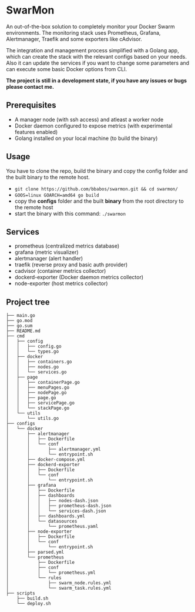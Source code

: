 # SwarMon

An out-of-the-box solution to completely monitor your Docker Swarm environments. The monitoring stack uses Prometheus, Grafana, Alertmanager, Traefik and some exporters like cAdvisor.

The integration and management process simplified with a Golang app, which can create the stack with the relevant configs based on your needs. Also it can update the services if you want to change some parameters and can execute some basic Docker options from CLI.

**The project is still in a development state, if you have any issues or bugs please contact me.**

## Prerequisites

- A manager node (with ssh access) and atleast a worker node
- Docker daemon configured to expose metrics (with experimental features enabled)
- Golang installed on your local machine (to build the binary)

## Usage

You have to clone the repo, build the binary and copy the config folder and the built binary to the remote host.

- `git clone https://github.com/bbabos/swarmon.git && cd swarmon/`
- `GOOS=linux GOARCH=amd64 go build`
- copy the **configs** folder and the built **binary** from the root directory to the remote host
- start the binary with this command: `./swarmon`

## Services

- prometheus (centralized metrics database)
- grafana (metric visualizer)
- alertmanager (alert handler)
- traefik (reverse proxy and basic auth provider)
- cadvisor (container metrics collector)
- dockerd-exporter (Docker daemon metrics collector)
- node-exporter (host metrics collector)

## Project tree

```
├── main.go
├── go.mod
├── go.sum
├── README.md
├── cmd
│   ├── config
│   │   ├── config.go
│   │   └── types.go
│   ├── docker
│   │   ├── containers.go
│   │   ├── nodes.go
│   │   └── services.go
│   ├── page
│   │   ├── containerPage.go
│   │   ├── menuPages.go
│   │   ├── nodePage.go
│   │   ├── page.go
│   │   ├── servicePage.go
│   │   └── stackPage.go
│   └── utils
│       └── utils.go
├── configs
│   └── docker
│       ├── alertmanager
│       │   ├── Dockerfile
│       │   └── conf
│       │       ├── alertmanager.yml
│       │       └── entrypoint.sh
│       ├── docker-compose.yml
│       ├── dockerd-exporter
│       │   ├── Dockerfile
│       │   └── conf
│       │       └── entrypoint.sh
│       ├── grafana
│       │   ├── Dockerfile
│       │   ├── dashboards
│       │   │   ├── nodes-dash.json
│       │   │   ├── prometheus-dash.json
│       │   │   └── services-dash.json
│       │   ├── dashboards.yml
│       │   └── datasources
│       │       └── prometheus.yaml
│       ├── node-exporter
│       │   ├── Dockerfile
│       │   └── conf
│       │       └── entrypoint.sh
│       ├── parsed.yml
│       └── prometheus
│           ├── Dockerfile
│           ├── conf
│           │   └── prometheus.yml
│           └── rules
│               ├── swarm_node.rules.yml
│               └── swarm_task.rules.yml
├── scripts
    ├── build.sh
    └── deploy.sh
```
